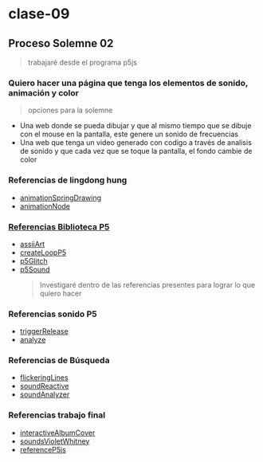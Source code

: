 # clase-09

## Proceso Solemne 02

> trabajaré desde el programa p5js

### Quiero hacer una página que tenga los elementos de sonido, animación y color

> opciones para la solemne

- Una web donde se pueda dibujar y que al mismo tiempo que se dibuje con el mouse en la pantalla, este genere un sonido de frecuencias
- Una web que tenga un video generado con codigo a través de analisis de sonido y que cada vez que se toque la pantalla, el fondo cambie de color

### Referencias de lingdong hung

- [animationSpringDrawing](https://editor.p5js.org/lingdong/sketches/R2WikUz_C)
- [animationNode](https://editor.p5js.org/lingdong/sketches/xIELTdGwE)

### [Referencias Biblioteca P5](https://p5js.org/es/libraries/)

- [assiiArt](https://www.tetoki.eu/asciiart/)
- [createLoopP5](https://www.npmjs.com/package/p5.createloop)
- [p5Glitch](https://p5.glitch.me/)
- [p5Sound](https://p5js.org/es/reference/#/libraries/p5.sound)
  > Investigaré dentro de las referencias presentes para lograr lo que quiero hacer

### Referencias sonido P5

- [triggerRelease](https://p5js.org/es/reference/#/p5.Envelope/triggerRelease)
- [analyze](https://p5js.org/reference/#/p5.FFT/analyze)

### Referencias de Búsqueda

- [flickeringLines](https://editor.p5js.org/chaski/sketches/IlIKtwLfn)
- [soundReactive](https://editor.p5js.org/saebin.park/sketches/ISkiuysH-)
- [soundAnalyzer](https://editor.p5js.org/paigem/sketches/KLvXoDZZ_)

### Referencias trabajo final

- [interactiveAlbumCover](https://youtu.be/QjCtbMNLRuc?si=rBw3hPVEzGknCbXR)
- [soundsVioletWhitney](https://medium.spatialpixel.com/sounds-bd05429aba38)
- [referenceP5js](https://p5js.org/reference/)
